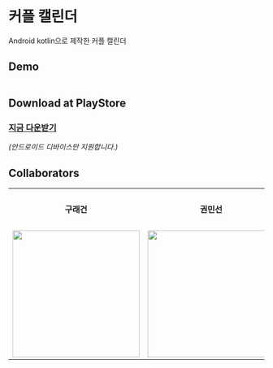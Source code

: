 # 커플 캘린더
Android kotlin으로 제작한 커플 캘린더


## Demo
<p align="center">
  <img src=""/>
</p>

## Download at PlayStore
### [지금 다운받기](https://)<br>
_(안드로이드 디바이스만 지원합니다.)_<br>

## Collaborators
  <table align="center">
    <th align="center"> 구래건 </th>
    <th align="center"> 권민선 </th>
    <th align="center"> 오종현 </th>
    <th align="center"> 정재서 </th>
    <th align="center"> 주현상 </th>
    <tr>
        <td align="center">
            <a href="https://github.com/reagan99"><img src="https://avatars.githubusercontent.com/u/104223092?v=4" width="250"/></a>
        </td>
        <td align="center">
            <a href="https://github.com/mskwon02"><img src="https://avatars.githubusercontent.com/u/121784261?v=4" width="250"/></a>
        </td>
        <td align="center">
            <a href="https://github.com/fivebellhyun”><img src="https://github.com/fivebellhyun.png" width="250"/></a>
        </td>
        <td align="center">
            <a href="https://github.com/JJaeseo"><img src="https://avatars.githubusercontent.com/u/128131052?v=4" width="250"/></a>
        </td>
        <td align="center">
            <a href="https://github.com/JJaeseo"><img src="https://avatars.githubusercontent.com/u/128131052?v=4" width="250"/></a>
        </td>
    </tr>
  </table>

